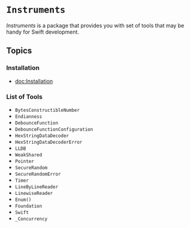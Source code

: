 # ``Instruments``

*Instruments* is a package that provides you with set of tools that may be handy for Swift 
development.

## Topics

### Installation

- <doc:Installation>

### List of Tools

- ``BytesConstructibleNumber``
- ``Endianness``
- ``DebounceFunction``
- ``DebounceFunctionConfiguration``
- ``HexStringDataDecoder``
- ``HexStringDataDecoderError``
- ``LLDB``
- ``WeakShared``
- ``Pointer``
- ``SecureRandom``
- ``SecureRandomError``
- ``Timer``
- ``LineByLineReader``
- ``LinewiseReader``
- ``Enum()``
- ``Foundation``
- ``Swift``
- ``_Concurrency``
